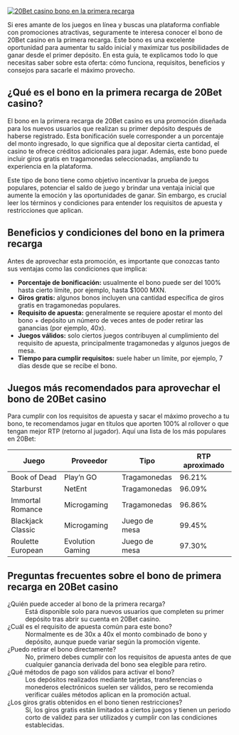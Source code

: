 [![20Bet casino bono en la primera recarga](https://123-caf.pages.dev/gitsignup.png)](https://vrmoo.ru/Bt82HjjY)

<p>Si eres amante de los juegos en línea y buscas una plataforma confiable con promociones atractivas, seguramente te interesa conocer el bono de 20Bet casino en la primera recarga. Este bono es una excelente oportunidad para aumentar tu saldo inicial y maximizar tus posibilidades de ganar desde el primer depósito. En esta guía, te explicamos todo lo que necesitas saber sobre esta oferta: cómo funciona, requisitos, beneficios y consejos para sacarle el máximo provecho.</p>  <h2>¿Qué es el bono en la primera recarga de 20Bet casino?</h2> <p>El bono en la primera recarga de 20Bet casino es una promoción diseñada para los nuevos usuarios que realizan su primer depósito después de haberse registrado. Esta bonificación suele corresponder a un porcentaje del monto ingresado, lo que significa que al depositar cierta cantidad, el casino te ofrece créditos adicionales para jugar. Además, este bono puede incluir giros gratis en tragamonedas seleccionadas, ampliando tu experiencia en la plataforma.</p> <p>Este tipo de bono tiene como objetivo incentivar la prueba de juegos populares, potenciar el saldo de juego y brindar una ventaja inicial que aumente la emoción y las oportunidades de ganar. Sin embargo, es crucial leer los términos y condiciones para entender los requisitos de apuesta y restricciones que aplican.</p>  <h2>Beneficios y condiciones del bono en la primera recarga</h2> <p>Antes de aprovechar esta promoción, es importante que conozcas tanto sus ventajas como las condiciones que implica:</p> <ul>   <li><strong>Porcentaje de bonificación:</strong> usualmente el bono puede ser del 100% hasta cierto límite, por ejemplo, hasta $1000 MXN.</li>   <li><strong>Giros gratis:</strong> algunos bonos incluyen una cantidad específica de giros gratis en tragamonedas populares.</li>   <li><strong>Requisito de apuesta:</strong> generalmente se requiere apostar el monto del bono + depósito un número de veces antes de poder retirar las ganancias (por ejemplo, 40x).</li>   <li><strong>Juegos válidos:</strong> solo ciertos juegos contribuyen al cumplimiento del requisito de apuesta, principalmente tragamonedas y algunos juegos de mesa.</li>   <li><strong>Tiempo para cumplir requisitos:</strong> suele haber un límite, por ejemplo, 7 días desde que se recibe el bono.</li> </ul>  <h2>Juegos más recomendados para aprovechar el bono de 20Bet casino</h2> <p>Para cumplir con los requisitos de apuesta y sacar el máximo provecho a tu bono, te recomendamos jugar en títulos que aporten 100% al rollover o que tengan mejor RTP (retorno al jugador). Aquí una lista de los más populares en 20Bet:</p> <table>   <thead>     <tr>       <th>Juego</th>       <th>Proveedor</th>       <th>Tipo</th>       <th>RTP aproximado</th>     </tr>   </thead>   <tbody>     <tr>       <td>Book of Dead</td>       <td>Play’n GO</td>       <td>Tragamonedas</td>       <td>96.21%</td>     </tr>     <tr>       <td>Starburst</td>       <td>NetEnt</td>       <td>Tragamonedas</td>       <td>96.09%</td>     </tr>     <tr>       <td>Immortal Romance</td>       <td>Microgaming</td>       <td>Tragamonedas</td>       <td>96.86%</td>     </tr>     <tr>       <td>Blackjack Classic</td>       <td>Microgaming</td>       <td>Juego de mesa</td>       <td>99.45%</td>     </tr>     <tr>       <td>Roulette European</td>       <td>Evolution Gaming</td>       <td>Juego de mesa</td>       <td>97.30%</td>     </tr>   </tbody> </table>  <h2>Preguntas frecuentes sobre el bono de primera recarga en 20Bet casino</h2> <dl>   <dt>¿Quién puede acceder al bono de la primera recarga?</dt>   <dd>Está disponible solo para nuevos usuarios que completen su primer depósito tras abrir su cuenta en 20Bet casino.</dd>    <dt>¿Cuál es el requisito de apuesta común para este bono?</dt>   <dd>Normalmente es de 30x a 40x el monto combinado de bono y depósito, aunque puede variar según la promoción vigente.</dd>    <dt>¿Puedo retirar el bono directamente?</dt>   <dd>No, primero debes cumplir con los requisitos de apuesta antes de que cualquier ganancia derivada del bono sea elegible para retiro.</dd>    <dt>¿Qué métodos de pago son válidos para activar el bono?</dt>   <dd>Los depósitos realizados mediante tarjetas, transferencias o monederos electrónicos suelen ser válidos, pero se recomienda verificar cuáles métodos aplican en la promoción actual.</dd>    <dt>¿Los giros gratis obtenidos en el bono tienen restricciones?</dt>   <dd>Sí, los giros gratis están limitados a ciertos juegos y tienen un periodo corto de validez para ser utilizados y cumplir con las condiciones establecidas.</dd> </dl>